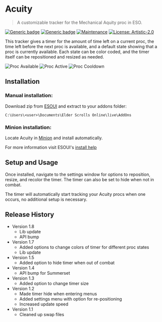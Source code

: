 # Acuity
> A customizable tracker for the Mechanical Aquity proc in ESO.

[![Generic badge](https://img.shields.io/badge/Download-ESOUI-blue.svg)](http://www.esoui.com/downloads/info1950-Acuity.html)
[![Generic badge](https://img.shields.io/badge/Version-1.8-green.svg)](https://github.com/Wheel5/Acuity#release-history)
[![Maintenance](https://img.shields.io/badge/Maintained%3F-yes-green.svg)](https://github.com/Wheel5/Acuity/graphs/commit-activity)
[![License: Artistic-2.0](https://img.shields.io/badge/License-Artistic%202.0-0298c3.svg)](https://opensource.org/licenses/Artistic-2.0)

This tracker gives a timer for the amount of time left on a current proc, the time left before the next proc is available, and a default state showing that a proc is currently available. Each state can be color coded, and the timer itself can be repositioned and resized as needed.

![Proc Available](http://cdn-eso.mmoui.com/preview/pvw6748.png) ![Proc Active](http://cdn-eso.mmoui.com/preview/pvw6749.png) ![Proc Cooldown](http://cdn-eso.mmoui.com/preview/pvw6750.png)

## Installation
### Manual installation:

Download zip from [ESOUI](http://www.esoui.com/downloads/info1950-Acuity.html) and extract to your addons folder:

`C:\Users\<user>\Documents\Elder Scrolls Online\live\AddOns`

### Minion installation:

Locate Acuity in [Minion](https://minion.mmoui.com/) and install automatically.

For more information visit ESOUI's [install help](http://www.esoui.com/forums/faq.php?faq=install#faq_howto_install)

## Setup and Usage
Once installed, navigate to the settings window for options to reposition, resize, and recolor the timer. The timer can also be set to hide when not in combat.

The timer will automatically start tracking your Acuity procs when one occurs, no additional setup is necessary.

## Release History
* Version 1.8
  * Lib update
  * API bump
* Version 1.7
  * Added options to change colors of timer for different proc states
  * Lib update
* Version 1.5
  * Added option to hide timer when out of combat
* Version 1.4
  * API bump for Summerset
* Version 1.3
  * Added option to change timer size
* Version 1.2
  * Made timer hide when entering menus
  * Added settings menu with option for re-positioning
  * Increased update speed
* Version 1.1
  * Cleaned up swap files
